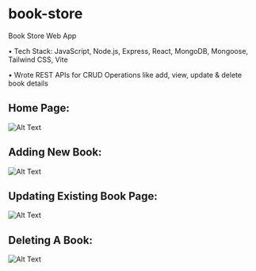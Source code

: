 # book-store

Book Store Web App

• Tech Stack: JavaScript, Node.js, Express, React, MongoDB, Mongoose, Tailwind CSS, Vite

• Wrote REST APIs for CRUD Operations like add, view, update & delete book details

## Home Page:

![Alt Text](https://github.com/bbazwalt/book-store/blob/main/screenshots/home-page.png)

## Adding New Book:

![Alt Text](https://github.com/bbazwalt/book-store/blob/main/screenshots/adding-new-book.png)

## Updating Existing Book Page:

![Alt Text](https://github.com/bbazwalt/book-store/blob/main/screenshots/updating-existing-book.png)

## Deleting A Book:

![Alt Text](https://github.com/bbazwalt/book-store/blob/main/screenshots/deleting-a-book.png)
